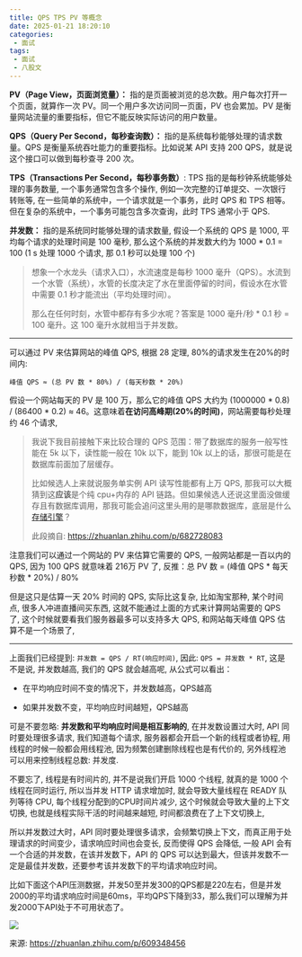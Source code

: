 ```yaml
---
title: QPS TPS PV 等概念
date: 2025-01-21 18:20:10
categories:
 - 面试
tags:
 - 面试
 - 八股文
---
```


**PV（Page View，页面浏览量）：** 指的是页面被浏览的总次数。用户每次打开一个页面，就算作一次 PV。同一个用户多次访问同一页面，PV 也会累加。PV 是衡量网站流量的重要指标，但它不能反映实际访问的用户数量。

**QPS（Query Per Second，每秒查询数）：** 指的是系统每秒能够处理的请求数量。QPS 是衡量系统吞吐能力的重要指标。比如说某 API 支持 200 QPS，就是说这个接口可以做到每秒查寻 200 次。

**TPS（Transactions Per Second，每秒事务数）**: TPS 指的是每秒钟系统能够处理的事务数量, 一个事务通常包含多个操作, 例如一次完整的订单提交、一次银行转账等, 在一些简单的系统中，一个请求就是一个事务，此时 QPS 和 TPS 相等。但在复杂的系统中，一个事务可能包含多次查询，此时 TPS 通常小于 QPS. 

**并发数：** 指的是系统同时能够处理的请求数量, 假设一个系统的 QPS 是 1000, 平均每个请求的处理时间是 100 毫秒, 那么这个系统的并发数大约为 1000 * 0.1 = 100 (1 s 处理 1000 个请求, 那 0.1 秒可以处理 100 个)

> 想象一个水龙头（请求入口），水流速度是每秒 1000 毫升（QPS）。水流到一个水管（系统），水管的长度决定了水在里面停留的时间，假设水在水管中需要 0.1 秒才能流出（平均处理时间）。
>
> 那么在任何时刻，水管中都存有多少水呢？答案是 1000 毫升/秒 * 0.1 秒 = 100 毫升。这 100 毫升水就相当于并发数。

-----

可以通过 PV 来估算网站的峰值 QPS, 根据 28 定理, 80%的请求发生在20%的时间内: 

```
峰值 QPS ≈ (总 PV 数 * 80%) / (每天秒数 * 20%)
```

假设一个网站每天的 PV 是 100 万，那么它的峰值 QPS 大约为 (1000000 * 0.8) / (86400 * 0.2) ≈ 46。这意味着**在访问高峰期(20%的时间)**，网站需要每秒处理约 46 个请求, 

> 我说下我目前接触下来比较合理的 QPS 范围：带了数据库的服务一般写性能在 5k 以下，读性能一般在 10k 以下，能到 10k 以上的话，那很可能是在数据库前面加了层缓存。
>
> 比如候选人上来就说服务单实例 API 读写性能都有上万 QPS, 那我可以大概猜到这**应该**是个纯 cpu+内存的 API 链路。但如果候选人还说这里面没做缓存且有数据库调用，那我可能会追问这里头用的是哪款数据库，底层是什么[存储引擎](https://zhida.zhihu.com/search?content_id=239847572&content_type=Article&match_order=1&q=存储引擎&zhida_source=entity)？
>
> 此段摘自: https://zhuanlan.zhihu.com/p/682728083

注意我们可以通过一个网站的 PV 来估算它需要的 QPS, 一般网站都是一百以内的 QPS, 因为 100 QPS 就意味着  216万 PV 了, 反推：总 PV 数 = (峰值 QPS * 每天秒数 * 20%) / 80%

但是这只是估算一天 20% 时间的 QPS, 实际比这复杂, 比如淘宝那种, 某个时间点, 很多人冲进直播间买东西, 这就不能通过上面的方式来计算网站需要的 QPS 了, 这个时候就要看我们服务器最多可以支持多大 QPS, 和网站每天峰值 QPS 估算不是一个场景了, 

-----

上面我们已经提到: `并发数 = QPS / RT(响应时间)`, 因此: `QPS = 并发数 * RT`, 这是不是说, 并发数越高, 我们的 QPS 就会越高呢, 从公式可以看出：

- 在平均响应时间不变的情况下，并发数越高，QPS越高

- 如果并发数不变，平均响应时间越短，QPS越高

可是不要忽略: **并发数和平均响应时间是相互影响的**, 在并发数设置过大时, API 同时要处理很多请求, 我们知道每个请求, 服务器都会开启一个新的线程或者协程, 用线程的时候一般都会用线程池, 因为频繁创建删除线程也是有代价的, 另外线程池可以用来控制线程总数: 并发度. 

不要忘了, 线程是有时间片的, 并不是说我们开启 1000 个线程, 就真的是 1000 个线程在同时运行, 所以当并发 HTTP 请求增加时, 就会导致大量线程在 READY 队列等待 CPU, 每个线程分配到的CPU时间片减少, 这个时候就会导致大量的上下文切换, 也就是线程实际干活的时间越来越短, 时间都浪费在了上下文切换上, 

所以并发数过大时，API 同时要处理很多请求，会频繁切换上下文，而真正用于处理请求的时间变少，请求响应时间也会变长, 反而使得 QPS 会降低, 一般 API 会有一个合适的并发数，在该并发数下，API 的 QPS 可以达到最大，但该并发数不一定是最佳并发数，还要参考该并发数下的平均请求响应时间。

比如下面这个API压测数据，并发50至并发300的QPS都是220左右，但是并发2000的平均请求响应时间是60ms，平均QPS下降到33，那么我们可以理解为并发2000下API处于不可用状态了。

![](https://pub-2a6758f3b2d64ef5bb71ba1601101d35.r2.dev/blogs/2025/01/8dbc603d578987e024070cdad7b84227.jpg)

来源: https://zhuanlan.zhihu.com/p/609348456

